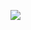 [![](https://jitpack.io/v/rafaelaaraujo/faceDetect.svg)](https://jitpack.io/#rafaelaaraujo/faceDetect)
